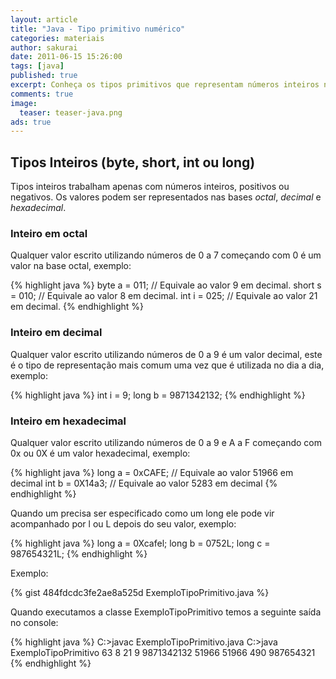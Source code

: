 ```yaml
---
layout: article
title: "Java - Tipo primitivo numérico"
categories: materiais
author: sakurai
date: 2011-06-15 15:26:00
tags: [java]
published: true
excerpt: Conheça os tipos primitivos que representam números inteiros no Java.
comments: true
image:
  teaser: teaser-java.png
ads: true
---
```


## Tipos Inteiros (byte, short, int ou long)

Tipos inteiros trabalham apenas com números inteiros, positivos ou negativos. Os valores podem ser representados nas bases *octal*, *decimal* e *hexadecimal*.

### Inteiro em octal
Qualquer valor escrito utilizando números de 0 a 7 começando com 0 é um valor na base octal, exemplo:

{% highlight java %}
byte a = 011;        // Equivale ao valor 9 em decimal.
short s = 010;       // Equivale ao valor 8 em decimal.
int i = 025;         // Equivale ao valor 21 em decimal.
{% endhighlight %}

### Inteiro em decimal
Qualquer valor escrito utilizando números de 0 a 9 é um valor decimal, este é o tipo de representação mais comum uma vez que é utilizada no dia a dia, exemplo:

{% highlight java %}
int i = 9;
long b = 9871342132;
{% endhighlight %}

### Inteiro em hexadecimal
Qualquer valor escrito utilizando números de 0 a 9 e A a F começando com 0x ou 0X é um valor hexadecimal, exemplo:

{% highlight java %}
long a = 0xCAFE;    // Equivale ao valor 51966 em decimal
int b = 0X14a3;     // Equivale ao valor 5283 em decimal
{% endhighlight %}

Quando um precisa ser especificado como um long ele pode vir acompanhado por l ou L depois do seu valor, exemplo:

{% highlight java %}
long a = 0Xcafel;
long b = 0752L;
long c = 987654321L;
{% endhighlight %}

Exemplo:

{% gist 484fdcdc3fe2ae8a525d ExemploTipoPrimitivo.java %}

Quando executamos a classe ExemploTipoPrimitivo temos a seguinte saída no console:

{% highlight java %}
C:\>javac ExemploTipoPrimitivo.java
C:\>java ExemploTipoPrimitivo
63
8
21
9
9871342132
51966
51966
490
987654321
{% endhighlight %}
